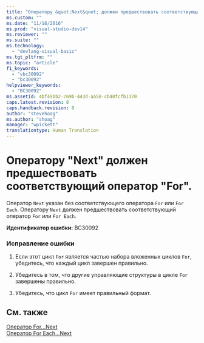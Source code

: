 ```yaml
---
title: "Оператору &quot;Next&quot; должен предшествовать соответствующий оператор &quot;For&quot;. | Microsoft Docs"
ms.custom: ""
ms.date: "11/16/2016"
ms.prod: "visual-studio-dev14"
ms.reviewer: ""
ms.suite: ""
ms.technology: 
  - "devlang-visual-basic"
ms.tgt_pltfrm: ""
ms.topic: "article"
f1_keywords: 
  - "vbc30092"
  - "bc30092"
helpviewer_keywords: 
  - "BC30092"
ms.assetid: 4bf49bb2-c69b-443d-aa58-cb40fcfb1370
caps.latest.revision: 8
caps.handback.revision: 8
author: "stevehoag"
ms.author: "shoag"
manager: "wpickett"
translationtype: Human Translation
---
```

# Оператору &quot;Next&quot; должен предшествовать соответствующий оператор &quot;For&quot;.
Оператор `Next` указан без соответствующего оператора `For` или `For Each`. Оператору `Next` должен предшествовать соответствующий оператор `For` или `For Each`.  
  
 **Идентификатор ошибки:** BC30092  
  
### Исправление ошибки  
  
1.  Если этот цикл `For` является частью набора вложенных циклов `For`, убедитесь, что каждый цикл завершен правильно.  
  
2.  Убедитесь в том, что другие управляющие структуры в цикле `For` завершены правильно.  
  
3.  Убедитесь, что цикл `For` имеет правильный формат.  
  
## См. также  
 [Оператор For...Next](../../visual-basic/language-reference/statements/for-next-statement.md)   
 [Оператор For Each...Next](../../visual-basic/language-reference/statements/for-each-next-statement.md)